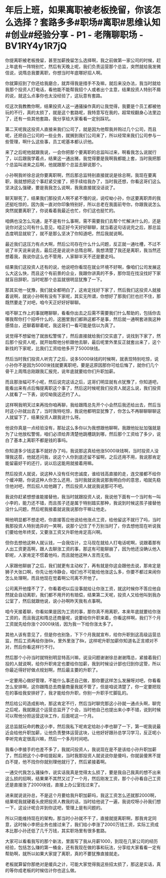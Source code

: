# 年后上班，如果离职被老板挽留，你该怎么选择？套路多多#职场#离职#思维认知#创业#经验分享 - P1 - 老隋聊职场 - BV1RY4y1R7jQ

你提离职被老板挽留，甚至加薪挽留怎么选择啊，我之前做第一家公司的时候，赶上年底有一阵特别忙，然后有天晚上呢，我们负责运营那个总监，突然就给我发微信说，说隋总我要离职，你想当时年底哪好招人啊。

你就算招到了你还给我磨合，就弄得我是措手不及嘛，就后来没办法，我当时就给我那个投资人打电话，看他能不能帮我招个人或者出个主意，结果投资人特别不屑的说，就这么点事你也太没经验了，这玩意有套路。

哎这次我教教你啊，结果投资人这一通骚操作真的让我觉得，我要是个员工都被他玩的不行，真的太损了，就是这个套路呢，我特意写在我的，超常规翻身心法里边了，还有一些其他套路，我分享给大家看看一定别踩坑。

第二天呢我这投资人直接来我们公司了，就是因为他帮我并购过几个公司，而且呢，还把自己公司的一些业务，就搁到我们公司来了，所以经常来我们公司参与一些管理，啊什么这些事，员工呢基本都认识他。

来了之后呢他就跟我说，一会你把那个要离职的总监叫过来，啊看我怎么说就行了，以后跟我学着点，结果这一通出猪，我觉得要是我啊我都能上套，当时我把那个总监叫进来之后啊，他就跟那个总监去聊说那个。

小孙啊我听徐总说你要离职啊，然后那总监特别直接就说是徐总啊，我现在要离职，我就想把这个事赶紧交接了，把手续给我办了，当时我还想，你看这哥们这么坚决这么强硬，要是我我怎么说啊，我我直接就没话说了。

聊天聊死了，结果我们那投资人啊不紧不慢的说，说哎呦小孙，你这要离职弄的我还挺吃惊的，因为我一直对你印象特别好，所以总老在我面前夸你，你跟我说怎么突然就要离职了，你说看着我最近也忙，你们这也挺忙的。

咱俩也没怎么沟通，是不是有什么事啊，需不需要我们去帮个忙解决什么的，还是说你对这公司有什么意见，咱正好今天好好聊聊，就当着这句话说完之后，那总监态度明显就软了，就不是那么坚决了你知道吧，然后我就说啊。

最近我们这压力有点大啊，然后公司存在什么什么问题，反正就一通吐槽，不过不说了半天说来说去，最后还是说说许总隋总啊，我想清楚了我还是离职，我当然还想着我，我说你这么也不管用，人家聊半天不还是要走吗。

结果我们这投资人还有的说，他说吧你看现在就业环境不好啊，像咱们公司发展这么大这么快，而且这个有前景的企业，我跟你讲真的不多，那你现在找没找好下家就盲目辞职，当时呢那个总监就很明显犹豫了一下。

那其实他一犹豫，我们就全都明白了，这肯定找好下家了，然后我们这投资人就接着说啊，就说小孙啊有没有下家呢，其实无所谓，你想好了那我们拦也拦不住，那既然要走了对吧，咱今天正好好好聊聊。

咱不聊工作上的事就瞎聊聊，看看你出去之后需不需要我们什么帮助的，包括你去哪我帮你打个招呼什么的，这圈里我们都熟这都不是事，然后就一通啊套进我这种感情台，还聊着聊着呢，我这哥们一看可能是信以为真了。

说觉得不想留他了就放松警惕了，然后直接就给我们交实底了，说找到下家了，然后那个投资人呢，就开始帮他分析跟他去聊，最后呢里外里反正就套出来了，这个新找的下家呢，比我们工资给他多开了5000块钱。

然后当时我们投资人听完了之后，说多5000块钱的时候啊，就表现特别吃惊，说小孙你不是因为5000块钱就要离职吧，要是这原因那你可给后悔了，就你们几个骨干上周隋总刚跟我汇报完，说年底就要给你们升职加薪。

而且那涨幅可不小呢，然后说完这话之后，这哥们明显就有点犹豫了，你知道吧，能看出来有点后悔提离职这个事了，然后这时候呢我们投资人就这么说，我们投资人就看了一下表，说哎呦我这还约了人。

这样啊我明天过来再找你咱再聊，我给跟隋总先开个小会然后我还给出去，然后当时这小孙就出去了，当时我特吃惊，我说他都明显犹豫了，你怎么不再聊聊聊聊这人就留下了，结果投资人跟我说什么呀。

他说你真是一点经验没有，那扯这么多你以为我想跟他聊啊，我跟他扯扯加强就是为了让他放松警惕，咱们必须给弄清楚他跳槽跳到哪，然后那个工资给了多少，说白了基本上离职不都是钱的事吗。

你知道多少钱这事不就好办了吗，我说那这真给他涨5000块钱啊，当时投资人没理我这茬，他就还问我，说这个人你到底还留不留啊，之后还用不用，我说那肯定能留最好干的还行，说以后这能用就接着用嘛。

然后投资人就说，说这种人没有任何忠诚度，谁给钱高直接的走，连交接都不给你个缓冲期，你说这种人你怎么还用，当时我就说我说那我明白你的意思，咱就先稳住他对吧，然后招人给他踢了，然后投资人就说我说那可不吧。

我说你赶紧想想谁能接替他，我当时就跟投资人说，我说他下面有一个当时有一叫小李的，能力还不错，而且孩子还是属于特别踏实那种，我说到时候这孩子接替他没什么问题，然后呢我接着就说我说那你干嘛让他走。

啊他明显都不想走吧，你直接答应他说给他涨点工资，给他留这不就行了吗，当时我那投资人特别诡异的一笑啊，说那个记住了千万别当时了，你去想他现在听说我们要给他年终奖，又要涨工资又升职他肯定高兴啊。

但你去想他这种人就认钱，一会我估计，立马现在就给人打电话呢啊，说跟着那有人出工资更高啊，跟人去聊涨工资的事，那这有可能聊崩了，因为他还没确认他入职呢，人家肯定不惯着他吗，而且就他这种人言而无信。

人家跟他聊崩了之后，我们就更有主动权了，再有就是你这会跟他去说，那肯定是狮子大张口啊，你先让他冷静会，咱们也不可能给他涨这么多，你要不都过来闹你怎么处理啊，而且他现在觉着啊公司离不开他了。

公司离开他撞不了了，你看着吧以后没事就给让你涨工资，就这时候你不答应他自然就会自动离职，我们都不用开的有赔偿，结果第二天呢，投资人又给他叫到我办公室了，然后就跟他说，说小孙啊昨天我有点事啊。

咱今天接着聊，你看如果是因为工资的事，那你真不用离职，本来年底就要给你涨工资的，而且我这和隋总还商量呢，说要给你升职来着，你看这样啊，我们下个月工资就先给你涨个2000块钱，因为我一下给你涨太多了。

其他人该有意见了，但是你也别急，下下个月我就宣布，给你升职到这高级运营总监，然后工资再给你涨6k，里外里涨了8k，这样呢升职加薪你知道名正言顺对不对，然后你看这样行不行。

然后那个小孙当时就特别明显特高兴嘛，说没问题谢谢徐总谢谢隋总，紧接着我们投的人就说啊，给你升职肯定也要给你加薪，我到时候设计部也归到你这管，所以你最近得好好做点规划啊，然后最主要的升职了。

一定要用心做好管理，不能什么事还自己做，那你要这样怎么发展呀对吧，你看看怎么安排啊，这你跟隋总去商量商量我就不管了，但是咱说清楚了，你一定要把现在的事给我安排好了，我才能给你升职，你别一升职手忙脚乱的。

然后给公司造成影响，那这肯定不行，然后当时聊完那这小孙就一通点头啊，聊完之后呢，我就跟这个运营总监开了个会，当时他自己也提出来小李不错，说到时候可以帮他分担运营这块工作，后面呢这一个月。

这总监就玩命的教这小李，然后我私下呢肯定给赵小李也聊了一下，第一呢我说最近会给他升职加薪，让他负责整体运营这块，让他好好跟孙总学习学习，反正呢小李听完肯定很高兴嘛，然后一个多月时间吧。

我看小李接手的也差不多了，我就问投资人，我说现在是不是该给小孙升职加薪了，然后把这个小李给提起来，当时我那投资人就说说你是傻吗，你就装傻黑不提白不提，他不找你你就别理他就行了，然后紧接着啊。

一通交代我怎么骚操作，说实话我真是觉得太么损了，要是我自己我真的想不出来这么损的招啊，结果果不其然又过了一个月，然后刚发工资，那个小孙看自己工资还是直接涨了2000块钱，直接上办公室找过来了。

进来就说说孙总，不是这个月要给我升职加薪吗，我这工资怎么还就那2000啊，结果呢我就硬着头皮把投资人教我的话，当时给他说了一遍，我说哎呀小孙我们想一下，这设计呢合并到你这吧，管理上是有问题的。

所以只能维持现在的架构，那当时小孙就不干了，直接就提离职啊，那我肯定同意，这时候小李把业务也接过来了，我们给小李涨了2000万钱工资，实际工资成本比那小孙还低了几千万钱，其实职场里有很多套路。

大家可以看看我写的那个新法，里面写了我从月薪1000，到现在几家公司的经历经验，包括怎么赚的第一桶金，还有我现在做的事和玩法，分享给大家看看一定有帮助啊，就所以如果大家提了离职，真的不要犹豫直接就走。

老板就算留你那绝对是缓兵之计，可能大家觉得我这些招太损了，那这是实话，真的等你成老板的时候估计你也这么做。

